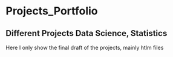 # Projects_Portfolio
## Different Projects Data Science, Statistics
Here I only show the final draft of the projects, mainly htlm files
